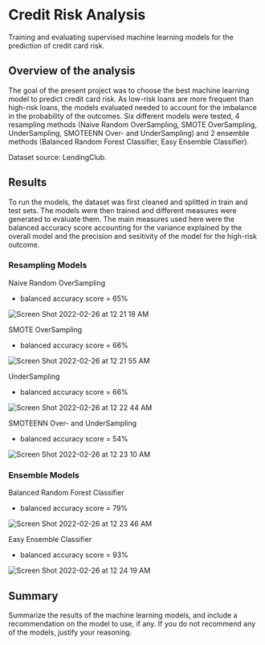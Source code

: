 # Credit Risk Analysis
Training and evaluating supervised machine learning models for the prediction of credit card risk.

## Overview of the analysis
The goal of the present project was to choose the best machine learning model to predict credit card risk. As low-risk loans are more frequent than high-risk loans, the models evaluated needed to account for the imbalance in the probability of the outcomes. Six different models were tested, 4 resampling methods (Naive Random OverSampling, SMOTE OverSampling, UnderSampling, SMOTEENN Over- and UnderSampling) and 2 ensemble methods (Balanced Random Forest Classifier, Easy Ensemble Classifier).

Dataset source: LendingClub.

## Results
To run the models, the dataset was first cleaned and splitted in train and test sets. The models were then trained and different measures were generated to evaluate them. The main measures used here were the balanced accuracy score accounting for the variance explained by the overall model and the precision and sesitivity of the model for the high-risk outcome.

### Resampling Models

Naive Random OverSampling
 - balanced accuracy score = 65%

![Screen Shot 2022-02-26 at 12 21 18 AM](https://user-images.githubusercontent.com/89421440/155835992-3e037ad6-cad5-49be-b9c2-dd1fd6e71772.png)

SMOTE OverSampling
- balanced accuracy score = 66%

![Screen Shot 2022-02-26 at 12 21 55 AM](https://user-images.githubusercontent.com/89421440/155836014-ab4ab3d7-c16f-4d15-90cc-ba5c204b2928.png)

UnderSampling
- balanced accuracy score = 66%

![Screen Shot 2022-02-26 at 12 22 44 AM](https://user-images.githubusercontent.com/89421440/155836037-be8cb173-76cf-4708-a043-b69ecf0161f7.png)

SMOTEENN Over- and UnderSampling
- balanced accuracy score = 54%

![Screen Shot 2022-02-26 at 12 23 10 AM](https://user-images.githubusercontent.com/89421440/155836057-c25b20bb-a5b1-4779-9b1a-a092cbb2cbe9.png)

### Ensemble Models

Balanced Random Forest Classifier
- balanced accuracy score = 79%

![Screen Shot 2022-02-26 at 12 23 46 AM](https://user-images.githubusercontent.com/89421440/155836072-b8a63d1f-d3c1-4a18-b900-98ef5b650238.png)

Easy Ensemble Classifier
- balanced accuracy score = 93%

![Screen Shot 2022-02-26 at 12 24 19 AM](https://user-images.githubusercontent.com/89421440/155836085-d0917341-0d9c-45bc-ae7f-1d8d3ae2b61b.png)

## Summary
Summarize the results of the machine learning models, and include a recommendation on the model to use, if any. If you do not recommend any of the models, justify your reasoning.
